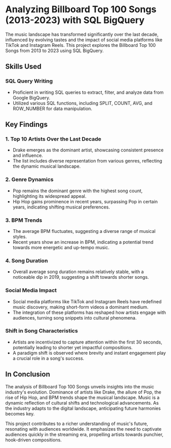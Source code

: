 # Analyzing Billboard Top 100 Songs (2013-2023) with SQL BigQuery

The music landscape has transformed significantly over the last decade, influenced by evolving tastes and the impact of social media platforms like TikTok and Instagram Reels. This project explores the Billboard Top 100 Songs from 2013 to 2023 using SQL BigQuery.

## Skills Used
### SQL Query Writing
- Proficient in writing SQL queries to extract, filter, and analyze data from Google BigQuery.
- Utilized various SQL functions, including SPLIT, COUNT, AVG, and ROW_NUMBER for data manipulation.

## Key Findings
### 1. Top 10 Artists Over the Last Decade
- Drake emerges as the dominant artist, showcasing consistent presence and influence.
- The list includes diverse representation from various genres, reflecting the dynamic musical landscape.

### 2. Genre Dynamics
- Pop remains the dominant genre with the highest song count, highlighting its widespread appeal.
- Hip Hop gains prominence in recent years, surpassing Pop in certain years, indicating shifting musical preferences.

### 3. BPM Trends
- The average BPM fluctuates, suggesting a diverse range of musical styles.
- Recent years show an increase in BPM, indicating a potential trend towards more energetic and up-tempo music.

### 4. Song Duration
- Overall average song duration remains relatively stable, with a noticeable dip in 2019, suggesting a shift towards shorter songs.


### Social Media Impact
- Social media platforms like TikTok and Instagram Reels have redefined music discovery, making short-form videos a dominant medium.
- The integration of these platforms has reshaped how artists engage with audiences, turning song snippets into cultural phenomena.

###  Shift in Song Characteristics
- Artists are incentivized to capture attention within the first 30 seconds, potentially leading to shorter yet impactful compositions.
- A paradigm shift is observed where brevity and instant engagement play a crucial role in a song's success.

## In Conclusion
The analysis of Billboard Top 100 Songs unveils insights into the music industry's evolution. Dominance of artists like Drake, the allure of Pop, the rise of Hip Hop, and BPM trends shape the musical landscape. Music is a dynamic reflection of cultural shifts and technological advancements. As the industry adapts to the digital landscape, anticipating future harmonies becomes key.

This project contributes to a richer understanding of music's future, resonating with audiences worldwide. It emphasizes the need to captivate audiences quickly in the streaming era, propelling artists towards punchier, hook-driven compositions.

